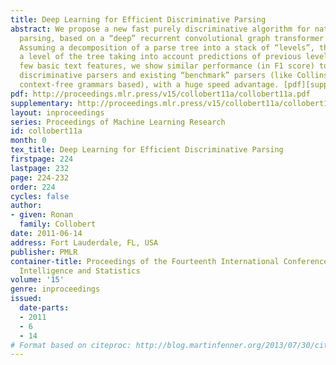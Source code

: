 ```yaml
---
title: Deep Learning for Efficient Discriminative Parsing
abstract: We propose a new fast purely discriminative algorithm for natural language
  parsing, based on a “deep” recurrent convolutional graph transformer network (GTN).
  Assuming a decomposition of a parse tree into a stack of “levels”, the network predicts
  a level of the tree taking into account predictions of previous levels. Using only
  few basic text features, we show similar performance (in F1 score) to existing pure
  discriminative parsers and existing “benchmark” parsers (like Collins parser, probabilistic
  context-free grammars based), with a huge speed advantage. [pdf][supplementary]
pdf: http://proceedings.mlr.press/v15/collobert11a/collobert11a.pdf
supplementary: http://proceedings.mlr.press/v15/collobert11a/collobert11aSupple.pdf
layout: inproceedings
series: Proceedings of Machine Learning Research
id: collobert11a
month: 0
tex_title: Deep Learning for Efficient Discriminative Parsing
firstpage: 224
lastpage: 232
page: 224-232
order: 224
cycles: false
author:
- given: Ronan
  family: Collobert
date: 2011-06-14
address: Fort Lauderdale, FL, USA
publisher: PMLR
container-title: Proceedings of the Fourteenth International Conference on Artificial
  Intelligence and Statistics
volume: '15'
genre: inproceedings
issued:
  date-parts:
  - 2011
  - 6
  - 14
# Format based on citeproc: http://blog.martinfenner.org/2013/07/30/citeproc-yaml-for-bibliographies/
---
```

